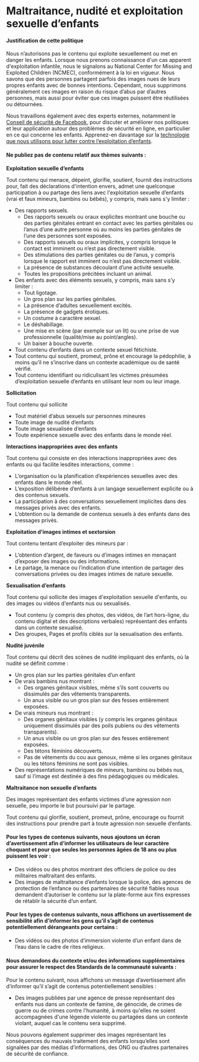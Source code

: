 Maltraitance, nudité et exploitation sexuelle d’enfants
=======================================================

#### Justification de cette politique

Nous n’autorisons pas le contenu qui exploite sexuellement ou met en danger les enfants. Lorsque nous prenons connaissance d'un cas apparent d'exploitation infantile, nous le signalons au National Center for Missing and Exploited Children (NCMEC), conformément à la loi en vigueur. Nous savons que des personnes partagent parfois des images nues de leurs propres enfants avec de bonnes intentions. Cependant, nous supprimons généralement ces images en raison du risque d’abus par d’autres personnes, mais aussi pour éviter que ces images puissent être réutilisées ou détournées.

Nous travaillons également avec des experts externes, notamment le [Conseil de sécurité de Facebook](https://www.facebook.com/help/222332597793306?ref=ccs), pour discuter et améliorer nos politiques et leur application autour des problèmes de sécurité en ligne, en particulier en ce qui concerne les enfants. Apprenez-en davantage sur la [technologie que nous utilisons pour lutter contre l’exploitation d’enfants](https://newsroom.fb.com/news/2018/10/fighting-child-exploitation/).

#### Ne publiez pas de contenu relatif aux thèmes suivants :

**Exploitation sexuelle d’enfants**

Tout contenu qui menace, dépeint, glorifie, soutient, fournit des instructions pour, fait des déclarations d'intention envers, admet une quelconque participation à ou partage des liens avec l'exploitation sexuelle d’enfants (vrai et faux mineurs, bambins ou bébés), y compris, mais sans s'y limiter :

* Des rapports sexuels.
    * Des rapports sexuels ou oraux explicites montrant une bouche ou des parties génitales entrant en contact avec les parties génitales ou l’anus d’une autre personne où au moins les parties génitales de l’une des personnes sont exposées.
    * Des rapports sexuels ou oraux implicites, y compris lorsque le contact est imminent ou n’est pas directement visible.
    * Des stimulations des parties génitales ou de l’anus, y compris lorsque le rapport est imminent ou n’est pas directement visible.
    * La présence de substances découlant d’une activité sexuelle.
    * Toutes les propositions précitées incluant un animal.
* Des enfants avec des éléments sexuels, y compris, mais sans s’y limiter :
    * Tout ligotage.
    * Un gros plan sur les parties génitales.
    * La présence d’adultes sexuellement excités.
    * La présence de gadgets érotiques.
    * Un costume à caractère sexuel.
    * Le déshabillage.
    * Une mise en scène (par exemple sur un lit) ou une prise de vue professionnelle (qualité/mise au point/angles).
    * Un baiser à bouche ouverte.
* Tout contenu d’enfants dans un contexte sexuel fétichiste.
* Tout contenu qui soutient, promeut, prône et encourage la pédophilie, à moins qu’il ne s’inscrive dans un contexte académique ou de santé vérifié.
* Tout contenu identifiant ou ridiculisant les victimes présumées d’exploitation sexuelle d’enfants en utilisant leur nom ou leur image.

**Sollicitation**

Tout contenu qui sollicite

* Tout matériel d’abus sexuels sur personnes mineures
* Toute image de nudité d’enfants
* Toute image sexualisée d’enfants
* Toute expérience sexuelle avec des enfants dans le monde réel.

**Interactions inappropriées avec des enfants**

Tout contenu qui consiste en des interactions inappropriées avec des enfants ou qui facilite lesdites interactions, comme :

* L’organisation ou la planification d’expériences sexuelles avec des enfants dans le monde réel.
* L’exposition délibérée d’enfants à un langage sexuellement explicite ou à des contenus sexuels.
* La participation à des conversations sexuellement implicites dans des messages privés avec des enfants.
* L’obtention ou la demande de contenus sexuels à des enfants dans des messages privés.

**Exploitation d’images intimes et sextorsion**

Tout contenu tentant d’exploiter des mineurs par :

* L’obtention d’argent, de faveurs ou d’images intimes en menaçant d’exposer des images ou des informations.
* Le partage, la menace ou l’indication d’une intention de partager des conversations privées ou des images intimes de nature sexuelle.

**Sexualisation d’enfants**

Tout contenu qui sollicite des images d'exploitation sexuelle d'enfants, ou des images ou vidéos d'enfants nus ou sexualisés.

* Tout contenu (y compris des photos, des vidéos, de l’art hors-ligne, du contenu digital et des descriptions verbales) représentant des enfants dans un contexte sexualisé.
* Des groupes, Pages et profils ciblés sur la sexualisation des enfants.

**Nudité juvénile**

Tout contenu qui décrit des scènes de nudité impliquant des enfants, où la nudité se définit comme :

* Un gros plan sur les parties génitales d’un enfant
* De vrais bambins nus montrant :
    * Des organes génitaux visibles, même s’ils sont couverts ou dissimulés par des vêtements transparents.
    * Un anus visible ou un gros plan sur des fesses entièrement exposées.
* De vrais mineurs nus montrant :
    * Des organes génitaux visibles (y compris les organes génitaux uniquement dissimulés par des poils pubiens ou des vêtements transparents).
    * Un anus visible ou un gros plan sur des fesses entièrement exposées.
    * Des tétons féminins découverts.
    * Pas de vêtements du cou aux genoux, même si les organes génitaux ou les tétons féminins ne sont pas visibles.
* Des représentations numériques de mineurs, bambins ou bébés nus, sauf si l’image est destinée à des fins pédagogiques ou médicales.

**Maltraitance non sexuelle d’enfants**

Des images représentant des enfants victimes d’une agression non sexuelle, peu importe le but poursuivi par le partage.

Tout contenu qui glorifie, soutient, promeut, prône, encourage ou fournit des instructions pour prendre part à toute agression non sexuelle d’enfants.

#### Pour les types de contenus suivants, nous ajoutons un écran d’avertissement afin d’informer les utilisateurs de leur caractère choquant et pour que seules les personnes âgées de 18 ans ou plus puissent les voir :

* Des vidéos ou des photos montrant des officiers de police ou des militaires maltraitant des enfants.
* Des images de maltraitance d’enfants lorsque la police, des agences de protection de l’enfance ou des partenaires de sécurité fiables nous demandent d’autoriser le contenu sur la plate-forme aux fins expresses de rétablir la sécurité d’un enfant.

#### Pour les types de contenus suivants, nous affichons un avertissement de sensibilité afin d’informer les gens qu’il s’agit de contenus potentiellement dérangeants pour certains :

* Des vidéos ou des photos d’immersion violente d’un enfant dans de l’eau dans le cadre de rites religieux.

#### Nous demandons du contexte et/ou des informations supplémentaires pour assurer le respect des Standards de la communauté suivants :

Pour le contenu suivant, nous affichons un message d’avertissement afin d’informer qu’il s’agit de contenus potentiellement sensibles :

* Des images publiées par une agence de presse représentant des enfants nus dans un contexte de famine, de génocide, de crimes de guerre ou de crimes contre l'humanité, à moins qu'elles ne soient accompagnées d'une légende violente ou partagées dans un contexte violant, auquel cas le contenu sera supprimé.

Nous pouvons également supprimer des images représentant les conséquences du mauvais traitement des enfants lorsqu’elles sont signalées par des médias d’informations, des ONG ou d’autres partenaires de sécurité de confiance.